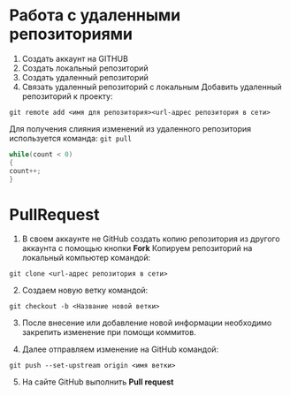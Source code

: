 # **Работа с удаленными репозиториями**
1. Создать аккаунт на GITHUB
2. Создать локальный репозиторий
3. Создать удаленный репозиторий
4. Связать удаленный репозиторий с локальным
Добавить удаленный репозиторий к проекту:
```
git remote add <имя для репозитория><url-aдрес репозитория в сети>
```
Для получения слияния изменений из удаленного репозитория используется команда: `git pull`

```C#
while(count < 0)
{
count++;
}
```
# PullRequest
1. В своем аккаунте не GitHub создать копию репозитория из другого аккаунта с помощью кнопки **Fork**
Копируем репозиторий на локальный компьютер командой:
```
git clone <url-адрес репозитория в сети>
```
2. Создаем новую ветку командой:
```
git checkout -b <Название новой ветки>
```

3. После внесение или добавление новой информации необходимо закрепить изменение при помощи коммитов.

4. Далее отправляем изменение на GitHub командой:

```
git push --set-upstream origin <имя ветки>
```

5. На сайте GitHub выполнить **Pull request**